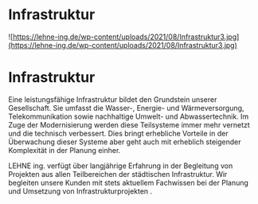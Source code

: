 # Infrastruktur

![https://lehne-ing.de/wp-content/uploads/2021/08/Infrastruktur3.jpg](https://lehne-ing.de/wp-content/uploads/2021/08/Infrastruktur3.jpg)

# Infrastruktur

Eine leistungsfähige Infrastruktur bildet den Grundstein unserer 
Gesellschaft. Sie umfasst die Wasser-, Energie- und Wärmeversorgung, 
Telekommunikation sowie nachhaltige Umwelt- und Abwassertechnik. Im Zuge
der Modernisierung werden diese Teilsysteme immer mehr vernetzt und die
technisch verbessert. Dies bringt erhebliche Vorteile in der 
Überwachung dieser Systeme aber geht auch mit erheblich steigender 
Komplexität in der Planung einher.

LEHNE ing. verfügt über langjährige Erfahrung in der Begleitung von Projekten 
aus allen Teilbereichen der städtischen Infrastruktur. Wir begleiten 
unsere Kunden mit stets aktuellem Fachwissen bei der Planung und 
Umsetzung von Infrastrukturprojekten .